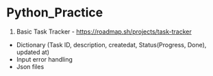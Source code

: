 # Python_Practice

1. Basic Task Tracker - https://roadmap.sh/projects/task-tracker
- Dictionary (Task ID, description, createdat, Status(Progress, Done), updated at)
- Input error handling
- Json files